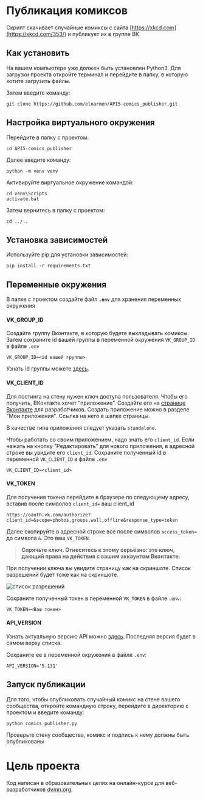 # Публикация комиксов
Скрипт скачивает случайные комиксы с сайта [https://xkcd.com](https://xkcd.com/353/) и публикует их в группе ВК
## Как установить
На вашем компьютере уже должен быть установлен Python3. Для загрузки проекта откройте терминал и перейдите в папку, в которую хотите загрузить файлы.

Затем введите команду:
```
git clone https://github.com/elnarmen/API5-comics_publisher.git
```
## Настройка виртуального окружения
Перейдите в папку с проектом:
```
cd API5-comics_publisher
```
Далее введите команду:
```
python -m venv venv
```
Активируйте виртуальное окружение командой:
```
cd venv\Scripts
activate.bat
```
Затем вернитесь в папку с проектом:
```
cd ../..
```
## Установка зависимостей
Используйте pip для установки зависимостей:

   ```
   pip install -r requirements.txt
   ```
## Переменные окружения
В папке с проектом создайте файл **`.env`** для хранения переменных окружения

#### VK_GROUP_ID
Создайте группу Вконтакте, в которую будете выкладывать комиксы. Затем сохраните id вашей группы в переменной окружения `VK_GROUP_ID` в файле `.env`
```
VK_GROUP_ID=<id вашей группы>
```
Узнать id группы можете [здесь](https://regvk.com/id/).

#### VK_CLIENT_ID
Для постинга на стену нужен ключ доступа пользователя. Чтобы его получить, ВКонтакте хочет “приложение”.
Создайте его на [странице Вконтакте](https://vk.com/dev) для разработчиков.
Создать приложение можно в разделе "Мои приложения". Ссылка на него в шапке страницы.

В качестве типа приложения следует указать `standalone`.

Чтобы работать со своим приложением, надо знать его `client_id`. Если нажать на кнопку “Редактировать” для нового приложения, 
в адресной строке вы увидите его `client_id`. Сохраните полученный id в переменной `VK_CLIENT_ID` в файле `.env`
```
VK_CLIENT_ID=<client_id>
```
#### VK_TOKEN
Для получения токена перейдите в браузере по следующему адресу, вставив после символов `client_id=` ваш client_id
```
https://oauth.vk.com/authorize?client_id=&scope=photos,groups,wall,offline&response_type=token
```
Далее скопируйте в адресной строке все после символов `access_token=` до символа `&`. Это ваш `VK_TOKEN`.

> **Спрячьте ключ. Отнеситесь к этому серьёзно: это ключ, дающий права на действия с вашим аккаунтом Вконтакте.**

При получении ключа вы увидите страницу как на скриншоте. Список разрешений будет тоже как на скриншоте.

![список разрешений](https://dvmn.org/media/test.png)

Сохраните полученный токен в переменной `VK_TOKEN` в файле `.env`:
```
VK_TOKEN=<Ваш токен>
```

#### API_VERSION
Узнать актуальную версию API можно [здесь](https://dev.vk.com/reference/versions). Последняя версия будет в самом верху списка.

Сохраните ее в переменной окружения в файле `.env`:
```
API_VERSION='5.131'
```
## Запуск публикации
Для того, чтобы опубликовать случайный комикс на стене вашего сообщества, откройте командную строку, перейдите в директорию с проектом и введите команду:
```
python comics_publisher.py
```
Проверьте стену сообщества, комикс и подпись к нему должны быть опубликованы

# Цель проекта
Код написан в образовательных целях на онлайн-курсе для веб-разработчиков [dvmn.org](https://dvmn.org/).
